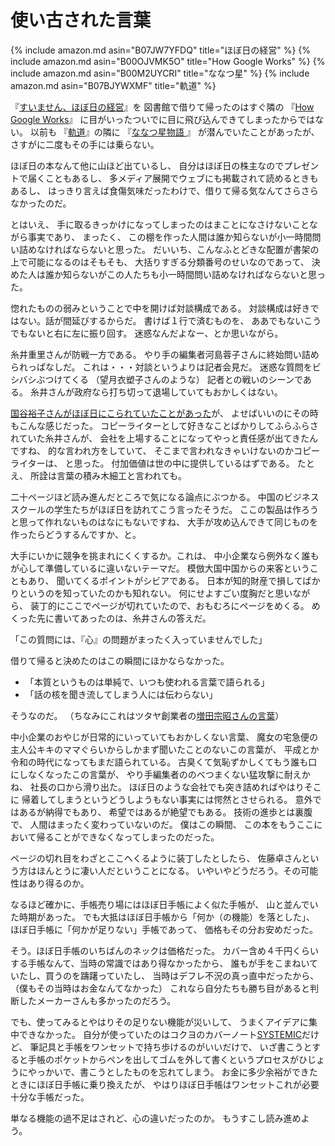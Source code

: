 # 使い古された言葉

{% include amazon.md asin="B07JW7YFDQ" title="ほぼ日の経営" %}
{% include amazon.md asin="B00OJVMK5O" title="How Google Works" %}
{% include amazon.md asin="B00M2UYCRI" title="ななつ星" %}
{% include amazon.md asin="B07BJYWXMF" title="軌道" %}

『[すいません、ほぼ日の経営](https://amazon.jp/dp/B07JW7YFDQ)』を
図書館で借りて帰ったのはすぐ隣の
『[How Google Works](https://amazon.jp/dp/B00OJVMK5O)』
に目がいったついでに目に飛び込んできてしまったからではない。
以前も
『[軌道](https://amazon.jp/dp/B07BJYWXMF)』の隣に
『[ななつ星物語 ](https://amazon.jp/dp/B00M2UYCRI)』
が潜んでいたことがあったが、
さすがに二度もその手には乗らない。

ほぼ日の本なんて他に山ほど出ているし、
自分はほぼ日の株主なのでプレゼントで届くこともあるし、
多メディア展開でウェブにも掲載されて読めるときもあるし、
はっきり言えば食傷気味だったわけで、借りて帰る気なんてさらさらなかったのだ。

とはいえ、
手に取るきっかけになってしまったのはまことになさけないことながら事実であり、
まったく、
この棚を作った人間は誰か知らないが小一時間問い詰めなければならないと思った。
だいいち、こんなふとどきな配置が書架の上で可能になるのはそもそも、
大括りすぎる分類番号のせいなのであって、
決めた人は誰か知らないがこの人たちも小一時間問い詰めなければならないと思った。

惚れたものの弱みということで中を開けば対談構成である。
対談構成は好きではない。話が間延びするからだ。
書けば１行で済むものを、
ああでもないこうでもないと右に左に振り回す。
迷惑なんだよなー、とか思いながら。

糸井重里さんが防戦一方である。
やり手の編集者河島蓉子さんに終始問い詰められっぱなしだ。
これは・・・対談というよりは記者会見だ。
迷惑な質問をビシバシぶつけてくる
（望月衣塑子さんのような）
記者との戦いのシーンである。
糸井さんが政府なら打ち切って退場していてもおかしくはない。

[国谷裕子さんがほぼ日にこられていたことがあった](https://www.1101.com/n/s/kuniya)が、
よせばいいのにその時もこんな感じだった。
コピーライターとして好きなことばかりしてふらふらされていた糸井さんが、
会社を上場することになってやっと責任感が出てきたんですね、
的な言われ方をしていて、
そこまで言われなきゃいけないのかコピーライターは、
と思った。
付加価値は世の中に提供しているはずである。
たとえ、
所詮は言葉の積み木細工と言われても。

二十ページほど読み進んだところで気になる論点にぶつかる。
中国のビジネススクールの学生たちがほぼ日を訪れてこう言ったそうだ。
ここの製品は作ろうと思って作れないものはなにもないですね、
大手が攻め込んできて同じものを作ったらどうするんですか、と。

大手にいかに競争を挑まれにくくするか。これは、
中小企業なら例外なく誰もが心して準備しているに違いないテーマだ。
模倣大国中国からの来客ということもあり、
聞いてくるポイントがシビアである。
日本が知的財産で損してばかりというのを知っていたのかも知れない。
何にせよすごい度胸だと思いながら、
装丁的にここでページが切れていたので、おもむろにページをめくる。
めくった先に書いてあったのは、糸井さんの答えだ。

「この質問には、『心』の問題がまったく入っていませんでした」

借りて帰ると決めたのはこの瞬間にほかならなかった。

* 「本質というものは単純で、いつも使われる言葉で語られる」
* 「話の核を聞き流してしまう人には伝わらない」

そうなのだ。
（ちなみにこれはツタヤ創業者の[増田宗昭さんの言葉](https://www.1101.com/president/masuda01.html)）

中小企業のおやじが日常的にいっていてもおかしくない言葉、
魔女の宅急便の主人公キキのママぐらいからしかまず聞いたことのないこの言葉が、
平成とか令和の時代になってもまだ語られている。
古臭くて気恥ずかしくてもう誰も口にしなくなったこの言葉が、
やり手編集者ののべつまくない猛攻撃に耐えかね、
社長の口から滑り出た。
ほぼ日のような会社でも突き詰めればやはりそこに
帰着してしまうというどうしようもない事実には愕然とさせられる。
意外ではあるが納得でもあり、
希望ではあるが絶望でもある。
技術の進歩とは裏腹で、
人間はまったく変わっていないのだ。
僕はこの瞬間、
この本をもうここにおいて帰ることができなくなってしまったのだった。

ページの切れ目をわざとここへくるように装丁したとしたら、
佐藤卓さんという方はほんとうに凄い人だということになる。
いやいやどうだろう。その可能性はあり得るのか。

なるほど確かに、手帳売り場にはほぼ日手帳によく似た手帳が、
山と並んでいた時期があった。
でも大抵はほぼ日手帳から「何か（の機能）を落とした」、
ほぼ日手帳に「何かが足りない」手帳であって、
価格もその分お安めだった。

そう。ほぼ日手帳のいちばんのネックは価格だった。
カバー含め４千円くらいする手帳なんて、当時の常識ではあり得なかったから、
誰もが手をこまねいていたし、買うのを躊躇っていたし、
当時はデフレ不況の真っ直中だったから、
（僕もその当時はお金なんてなかった）
これなら自分たちも勝ち目があると判断したメーカーさんも多かったのだろう。

でも、使ってみるとやはりその足りない機能が災いして、
うまくアイデアに集中できなかった。
自分が使っていたのはコクヨのカバーノート[SYSTEMIC](https://www.kokuyo-st.co.jp/stationery/systemic/)だけど、
筆記具と手帳をワンセットで持ち歩けるのがいいだけで、
いざ書こうとすると手帳のポケットからペンを出してゴムを外して書くというプロセスがひじょうにやっかいで、書こうとしたものを忘れてしまう。
お金に多少余裕ができたときにほぼ日手帳に乗り換えたが、
やはりほぼ日手帳はワンセットこれが必要十分な手帳だった。

単なる機能の過不足はされど、心の違いだったのか。
もうすこし読み進めよう。


